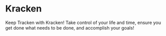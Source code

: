 # Kracken
Keep Tracken with Kracken! Take control of your life and time, ensure you get done what needs to be done, and accomplish your goals!
